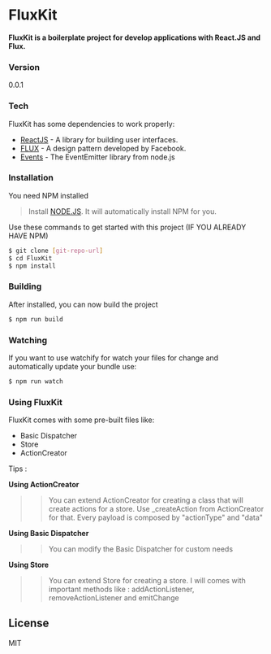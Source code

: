 # FluxKit

**FluxKit is a boilerplate project for develop applications with React.JS and Flux.**

### Version
0.0.1

### Tech

FluxKit has some dependencies to work properly:

* [ReactJS] - A library for building user interfaces.
* [FLUX] - A design pattern developed by Facebook.
* [Events] - The EventEmitter library from node.js

### Installation

You need NPM installed

> Install [NODE.JS]. It will automatically install NPM for you.

Use these commands to get started with this project (IF YOU ALREADY HAVE NPM)
```sh
$ git clone [git-repo-url]
$ cd FluxKit
$ npm install
```

### Building

After installed, you can now build the project
```sh
$ npm run build
```

### Watching

If you want to use watchify for watch your files for change and automatically update your bundle use:

```sh
$ npm run watch
```

### Using FluxKit

FluxKit comes with some pre-built files like:

* Basic Dispatcher
* Store
* ActionCreator

Tips :

**Using ActionCreator**
>>You can extend ActionCreator for creating a class that will create actions for a store. Use _createAction from ActionCreator for that. Every payload is composed by "actionType" and "data"

**Using Basic Dispatcher**
>> You can modify the Basic Dispatcher for custom needs

**Using Store**
>>You can extend Store for creating a store. I will comes with important methods like : addActionListener, removeActionListener and emitChange

License
----

MIT

   [NODE.JS]: <http://nodejs.org>
   [ReactJS]: <https://facebook.github.io/react/>
   [Flux]: <https://facebook.github.io/flux/>
   [Events]: <https://nodejs.org/api/events.html>
